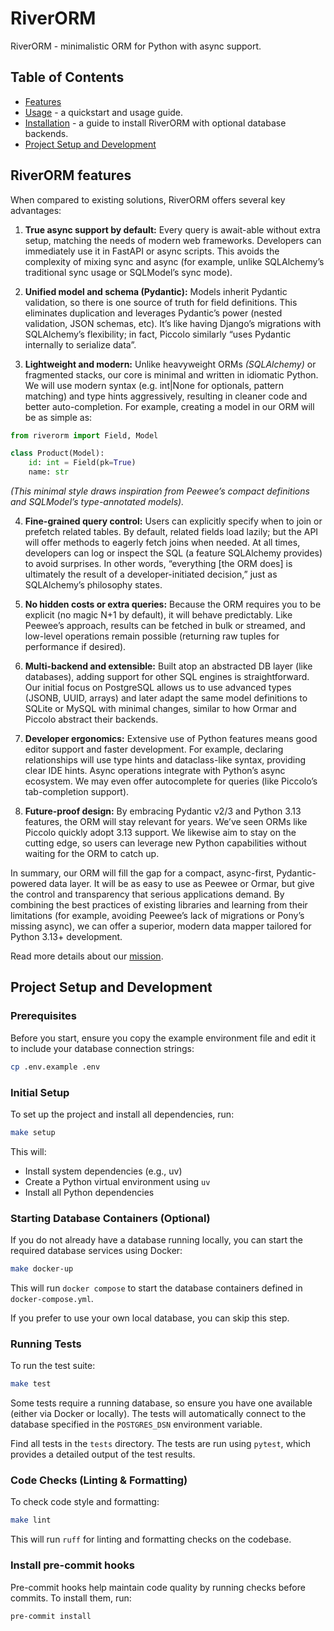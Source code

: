 # RiverORM

RiverORM - minimalistic ORM for Python with async support.


## Table of Contents

- [Features](#riverorm-features)
- [Usage](docs/USAGE.md) - a quickstart and usage guide.
- [Installation](docs/INSTALL.md) - a guide to install RiverORM with optional database backends.
- [Project Setup and Development](#project-setup-and-development)


## RiverORM features

When compared to existing solutions, RiverORM offers several key advantages:

1. **True async support by default:** Every query is await-able without extra setup, matching the needs of modern web frameworks. Developers can immediately use it in FastAPI or async scripts. This avoids the complexity of mixing sync and async (for example, unlike SQLAlchemy’s traditional sync usage or SQLModel’s sync mode).

2. **Unified model and schema (Pydantic):** Models inherit Pydantic validation, so there is one source of truth for field definitions. This eliminates duplication and leverages Pydantic’s power (nested validation, JSON schemas, etc). It’s like having Django’s migrations with SQLAlchemy’s flexibility; in fact, Piccolo similarly “uses Pydantic internally to serialize data”.

3. **Lightweight and modern:** Unlike heavyweight ORMs _(SQLAlchemy)_ or fragmented stacks, our core is minimal and written in idiomatic Python. We will use modern syntax (e.g. int|None for optionals, pattern matching) and type hints aggressively, resulting in cleaner code and better auto-completion. For example, creating a model in our ORM will be as simple as:

```python
from riverorm import Field, Model

class Product(Model):
    id: int = Field(pk=True)
    name: str
```
_(This minimal style draws inspiration from Peewee’s compact definitions and SQLModel’s type-annotated models)._

4. **Fine-grained query control:** Users can explicitly specify when to join or prefetch related tables. By default, related fields load lazily; but the API will offer methods to eagerly fetch joins when needed. At all times, developers can log or inspect the SQL (a feature SQLAlchemy provides) to avoid surprises. In other words, “everything [the ORM does] is ultimately the result of a developer-initiated decision,” just as SQLAlchemy’s philosophy states.

5. **No hidden costs or extra queries:** Because the ORM requires you to be explicit (no magic N+1 by default), it will behave predictably. Like Peewee’s approach, results can be fetched in bulk or streamed, and low-level operations remain possible (returning raw tuples for performance if desired).

6. **Multi-backend and extensible:** Built atop an abstracted DB layer (like databases), adding support for other SQL engines is straightforward. Our initial focus on PostgreSQL allows us to use advanced types (JSONB, UUID, arrays) and later adapt the same model definitions to SQLite or MySQL with minimal changes, similar to how Ormar and Piccolo abstract their backends.

7. **Developer ergonomics:** Extensive use of Python features means good editor support and faster development. For example, declaring relationships will use type hints and dataclass-like syntax, providing clear IDE hints. Async operations integrate with Python’s async ecosystem. We may even offer autocomplete for queries (like Piccolo’s tab-completion support).

8. **Future-proof design:** By embracing Pydantic v2/3 and Python 3.13 features, the ORM will stay relevant for years. We’ve seen ORMs like Piccolo quickly adopt 3.13 support. We likewise aim to stay on the cutting edge, so users can leverage new Python capabilities without waiting for the ORM to catch up.

In summary, our ORM will fill the gap for a compact, async-first, Pydantic-powered data layer. It will be as easy to use as Peewee or Ormar, but give the control and transparency that serious applications demand. By combining the best practices of existing libraries and learning from their limitations (for example, avoiding Peewee’s lack of migrations or Pony’s missing async), we can offer a superior, modern data mapper tailored for Python 3.13+ development.

Read more details about our [mission](docs/MISSION.md).


## Project Setup and Development

### Prerequisites

Before you start, ensure you copy the example environment file and edit it to include your database connection strings:
```sh
cp .env.example .env
```

### Initial Setup

To set up the project and install all dependencies, run:

```sh
make setup
```

This will:
- Install system dependencies (e.g., uv)
- Create a Python virtual environment using `uv`
- Install all Python dependencies

### Starting Database Containers (Optional)

If you do not already have a database running locally, you can start the required database services using Docker:

```sh
make docker-up
```

This will run `docker compose` to start the database containers defined in `docker-compose.yml`.

If you prefer to use your own local database, you can skip this step.

### Running Tests

To run the test suite:

```sh
make test
```

Some tests require a running database, so ensure you have one available (either via Docker or locally). The tests will automatically connect to the database specified in the `POSTGRES_DSN` environment variable.

Find all tests in the `tests` directory. The tests are run using `pytest`, which provides a detailed output of the test results.

### Code Checks (Linting & Formatting)

To check code style and formatting:

```sh
make lint
```

This will run `ruff` for linting and formatting checks on the codebase.

### Install pre-commit hooks

Pre-commit hooks help maintain code quality by running checks before commits. To install them, run:

```bash
pre-commit install
```
